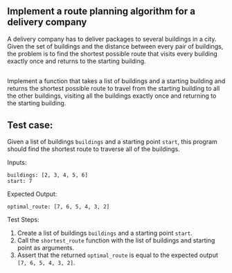 ## Implement a route planning algorithm for a delivery company

A delivery company has to deliver packages to several buildings in a city. Given the set of buildings and the distance between every pair of buildings, the problem is to find the shortest possible route that visits every building exactly once and returns to the starting building.
##

Implement a function that takes a list of buildings and a starting building and returns the shortest possible route to travel from the starting building to all the other buildings, visiting all the buildings exactly once and returning to the starting building.

## Test case:

Given a list of buildings `buildings` and a starting point `start`, this program should find the shortest route to traverse all of the buildings.

Inputs:

```
buildings: [2, 3, 4, 5, 6]
start: 7
```

Expected Output:

```
optimal_route: [7, 6, 5, 4, 3, 2]
```

Test Steps:

1. Create a list of buildings `buildings` and a starting point `start`.
2. Call the `shortest_route` function with the list of buildings and starting point as arguments.
3. Assert that the returned `optimal_route` is equal to the expected output `[7, 6, 5, 4, 3, 2]`.

